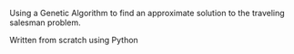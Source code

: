 Using a Genetic Algorithm to find an approximate solution to the traveling salesman problem.

Written from scratch using Python
